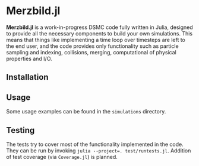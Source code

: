 # Merzbild.jl
**Merzbild.jl** is a work-in-progress DSMC code fully written in Julia, designed to provide all the necessary components to build your own simulations.
This means that things like implementing a time loop over timesteps are left to the end user, and the code provides only functionality such as
particle sampling and indexing, collisions, merging, computational of physical properties and I/O.

## Installation

## Usage

Some usage examples can be found in the `simulations` directory.

## Testing

The tests try to cover most of the functionality implemented in the code. They can be run by invoking `julia --project=. test/runtests.jl`.
Addition of test coverage (via `Coverage.jl`) is planned.